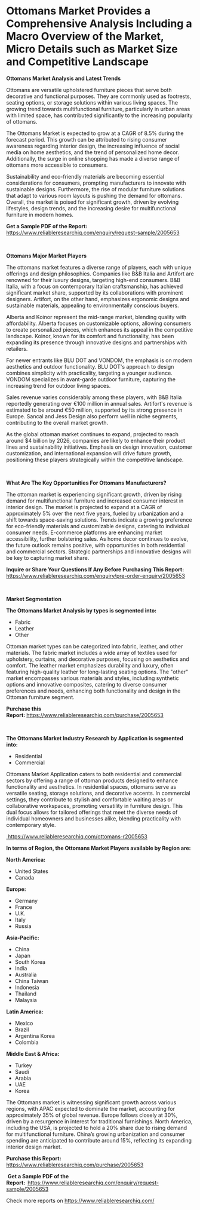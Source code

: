 <p><h1>Ottomans Market Provides a Comprehensive Analysis Including a Macro Overview of the Market, Micro Details such as Market Size and Competitive Landscape</h1></p><p><strong>Ottomans Market Analysis and Latest Trends</strong></p>
<p><p>Ottomans are versatile upholstered furniture pieces that serve both decorative and functional purposes. They are commonly used as footrests, seating options, or storage solutions within various living spaces. The growing trend towards multifunctional furniture, particularly in urban areas with limited space, has contributed significantly to the increasing popularity of ottomans.</p><p>The Ottomans Market is expected to grow at a CAGR of 8.5% during the forecast period. This growth can be attributed to rising consumer awareness regarding interior design, the increasing influence of social media on home aesthetics, and the trend of personalized home decor. Additionally, the surge in online shopping has made a diverse range of ottomans more accessible to consumers.</p><p>Sustainability and eco-friendly materials are becoming essential considerations for consumers, prompting manufacturers to innovate with sustainable designs. Furthermore, the rise of modular furniture solutions that adapt to various room layouts is pushing the demand for ottomans. Overall, the market is poised for significant growth, driven by evolving lifestyles, design trends, and the increasing desire for multifunctional furniture in modern homes.</p></p>
<p><strong>Get a Sample PDF of the Report:&nbsp;</strong> <a href="https://www.reliableresearchiq.com/enquiry/request-sample/2005653?utm_campaign=2101&utm_medium=2&utm_source=Github&utm_content=ia&utm_term=09022025&utm_id=ottomans">https://www.reliableresearchiq.com/enquiry/request-sample/2005653</a></p>
<p>&nbsp;</p>
<p><strong>Ottomans Major Market Players</strong></p>
<p><p>The ottomans market features a diverse range of players, each with unique offerings and design philosophies. Companies like B&B Italia and Artifort are renowned for their luxury designs, targeting high-end consumers. B&B Italia, with a focus on contemporary Italian craftsmanship, has achieved significant market share, supported by its collaborations with prominent designers. Artifort, on the other hand, emphasizes ergonomic designs and sustainable materials, appealing to environmentally conscious buyers.</p><p>Alberta and Koinor represent the mid-range market, blending quality with affordability. Alberta focuses on customizable options, allowing consumers to create personalized pieces, which enhances its appeal in the competitive landscape. Koinor, known for its comfort and functionality, has been expanding its presence through innovative designs and partnerships with retailers.</p><p>For newer entrants like BLU DOT and VONDOM, the emphasis is on modern aesthetics and outdoor functionality. BLU DOT's approach to design combines simplicity with practicality, targeting a younger audience. VONDOM specializes in avant-garde outdoor furniture, capturing the increasing trend for outdoor living spaces.</p><p>Sales revenue varies considerably among these players, with B&B Italia reportedly generating over €100 million in annual sales. Artifort's revenue is estimated to be around €50 million, supported by its strong presence in Europe. Sancal and Jess Design also perform well in niche segments, contributing to the overall market growth.</p><p>As the global ottoman market continues to expand, projected to reach around $4 billion by 2026, companies are likely to enhance their product lines and sustainability initiatives. Emphasis on design innovation, customer customization, and international expansion will drive future growth, positioning these players strategically within the competitive landscape.</p></p>
<p>&nbsp;</p>
<p><strong>What Are The Key Opportunities For Ottomans Manufacturers?</strong></p>
<p><p>The ottoman market is experiencing significant growth, driven by rising demand for multifunctional furniture and increased consumer interest in interior design. The market is projected to expand at a CAGR of approximately 5% over the next five years, fueled by urbanization and a shift towards space-saving solutions. Trends indicate a growing preference for eco-friendly materials and customizable designs, catering to individual consumer needs. E-commerce platforms are enhancing market accessibility, further bolstering sales. As home decor continues to evolve, the future outlook remains positive, with opportunities in both residential and commercial sectors. Strategic partnerships and innovative designs will be key to capturing market share.</p></p>
<p><strong>Inquire or Share Your Questions If Any Before Purchasing This Report:</strong> <a href="https://www.reliableresearchiq.com/enquiry/pre-order-enquiry/2005653?utm_campaign=2101&utm_medium=2&utm_source=Github&utm_content=ia&utm_term=09022025&utm_id=ottomans">https://www.reliableresearchiq.com/enquiry/pre-order-enquiry/2005653</a></p>
<p>&nbsp;</p>
<p><strong>Market Segmentation</strong></p>
<p><strong>The Ottomans Market Analysis by types is segmented into:</strong></p>
<p><ul><li>Fabric</li><li>Leather</li><li>Other</li></ul></p>
<p><p>Ottoman market types can be categorized into fabric, leather, and other materials. The fabric market includes a wide array of textiles used for upholstery, curtains, and decorative purposes, focusing on aesthetics and comfort. The leather market emphasizes durability and luxury, often featuring high-quality leather for long-lasting seating options. The "other" market encompasses various materials and styles, including synthetic options and innovative composites, catering to diverse consumer preferences and needs, enhancing both functionality and design in the Ottoman furniture segment.</p></p>
<p><strong>Purchase this Report:&nbsp;</strong><a href="https://www.reliableresearchiq.com/purchase/2005653?utm_campaign=2101&utm_medium=2&utm_source=Github&utm_content=ia&utm_term=09022025&utm_id=ottomans">https://www.reliableresearchiq.com/purchase/2005653</a></p>
<p>&nbsp;</p>
<p><strong>The Ottomans Market Industry Research by Application is segmented into:</strong></p>
<p><ul><li>Residential</li><li>Commercial</li></ul></p>
<p><p>Ottomans Market Application caters to both residential and commercial sectors by offering a range of ottoman products designed to enhance functionality and aesthetics. In residential spaces, ottomans serve as versatile seating, storage solutions, and decorative accents. In commercial settings, they contribute to stylish and comfortable waiting areas or collaborative workspaces, promoting versatility in furniture design. This dual focus allows for tailored offerings that meet the diverse needs of individual homeowners and businesses alike, blending practicality with contemporary style.</p></p>
<p><a href="https://www.reliableresearchiq.com/ottomans-r2005653?utm_campaign=2101&utm_medium=2&utm_source=Github&utm_content=ia&utm_term=09022025&utm_id=ottomans">&nbsp;https://www.reliableresearchiq.com/ottomans-r2005653</a></p>
<p><strong>In terms of Region, the Ottomans Market Players available by Region are:</strong></p>
<p>
    <p> <strong> North America: </strong>
        <ul>
            <li>United States</li>
            <li>Canada</li>
        </ul>
        </p> 
    <p> <strong> Europe: </strong>
        <ul>
            <li>Germany</li>
            <li>France</li>
            <li>U.K.</li>
            <li>Italy</li>
            <li>Russia</li>
        </ul>
        </p> 
    <p> <strong> Asia-Pacific: </strong>
        <ul>
            <li>China</li>
            <li>Japan</li>
            <li>South Korea</li>
            <li>India</li>
            <li>Australia</li>
            <li>China Taiwan</li>
            <li>Indonesia</li>
            <li>Thailand</li>
            <li>Malaysia</li>
        </ul>
        </p> 
    <p> <strong> Latin America: </strong>
        <ul>
            <li>Mexico</li>
            <li>Brazil</li>
            <li>Argentina Korea</li>
            <li>Colombia</li>
        </ul>
        </p> 
    <p> <strong> Middle East & Africa: </strong>
        <ul>
            <li>Turkey</li>
            <li>Saudi</li>
            <li>Arabia</li>
            <li>UAE</li>
            <li>Korea</li>
        </ul>
    </p>
    </p>
<p><p>The Ottomans market is witnessing significant growth across various regions, with APAC expected to dominate the market, accounting for approximately 35% of global revenue. Europe follows closely at 30%, driven by a resurgence in interest for traditional furnishings. North America, including the USA, is projected to hold a 20% share due to rising demand for multifunctional furniture. China’s growing urbanization and consumer spending are anticipated to contribute around 15%, reflecting its expanding interior design market.</p></p>
<p><strong>Purchase this Report: </strong><a href="https://www.reliableresearchiq.com/purchase/2005653?utm_campaign=2101&utm_medium=2&utm_source=Github&utm_content=ia&utm_term=09022025&utm_id=ottomans">https://www.reliableresearchiq.com/purchase/2005653</a></p>
<p>&nbsp;<strong>Get a Sample PDF of the Report:&nbsp;&nbsp;</strong><a href="https://www.reliableresearchiq.com/enquiry/request-sample/2005653?utm_campaign=2101&utm_medium=2&utm_source=Github&utm_content=ia&utm_term=09022025&utm_id=ottomans">https://www.reliableresearchiq.com/enquiry/request-sample/2005653</a></p>
<p><strong></strong></p>
<p>Check more reports on <a href="https://www.reliableresearchiq.com/?utm_campaign=2101&utm_medium=2&utm_source=Github&utm_content=ia&utm_term=09022025&utm_id=ottomans">https://www.reliableresearchiq.com/</a></p>